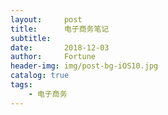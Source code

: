 ```yaml
---
layout:     post   				   
title:      电子商务笔记 				
subtitle:   
date:       2018-12-03				
author:     Fortune					
header-img: img/post-bg-iOS10.jpg 	
catalog: true 					
tags:								
    - 电子商务
---
```


